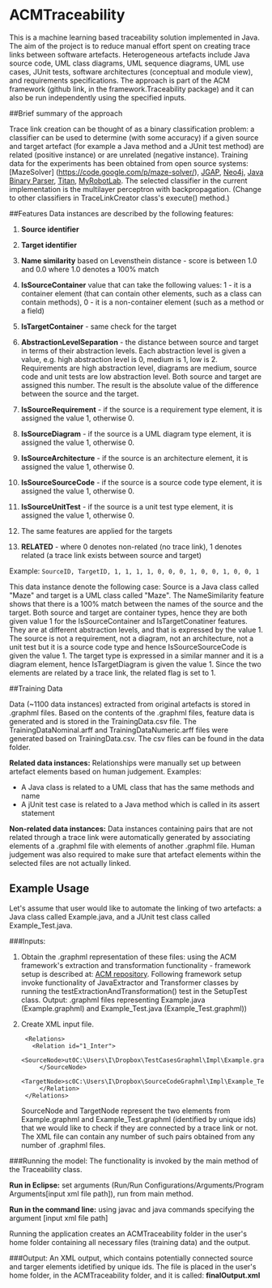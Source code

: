 # ACMTraceability

This is a machine learning based traceability solution implemented in Java. The aim of the project is to reduce manual effort spent
on creating trace links between software artefacts. Heterogeneous artefacts include Java source code, UML class diagrams, UML
sequence diagrams, UML use cases, JUnit tests, software architectures (conceptual and module view), and requirements specifications.
The approach is part of the ACM framework (github link, in the framework.Traceability package) and it can also be run independently
using the specified inputs.

##Brief summary of the approach

Trace link creation can be thought of as a binary classification problem: a classifier can be used to determine (with some accuracy)
if a given source and target artefact (for example a Java method and a JUnit test method) are related (positive instance) or are
unrelated (negative instance). Training data for the experiments has been obtained from open source systems: [MazeSolver]
(https://code.google.com/p/maze-solver/), [JGAP](http://jgap.sourceforge.net), [Neo4j](https://github.com/neo4j),
[Java Binary Parser](https://github.com/raydac/java-binary-block-parser), [Titan](https://github.com/thinkaurelius/titan), 
[MyRobotLab](https://github.com/MyRobotLab/myrobotlab). The selected classifier in the current implementation is the multilayer 
perceptron with backpropagation. (Change to other classifiers in TraceLinkCreator class's execute() method.)

##Features
Data instances are described by the following features:

1. **Source identifier**

2. **Target identifier**

1. **Name similarity** based on Levensthein distance - score is between 1.0 and 0.0 where 1.0 denotes a 100% match

2. **IsSourceContainer** value that can take the following values: 1 - it is a container element (that can contain other elements, such as a class can contain methods), 0 - it is a non-container element (such as a method or a field)

3. **IsTargetContainer** - same check for the target

4. **AbstractionLevelSeparation** - the distance between source and target in terms of their abstraction levels. Each abstraction level is given a value, e.g. high abstraction level is 0, medium is 1, low is 2. Requirements are high abstraction level, diagrams are medium, source code and unit tests are low abstraction level. Both source and target are assigned this number. The result is the absolute value of the difference between the source and the target.

5. **IsSourceRequirement** - if the source is a requirement type element, it is assigned the value 1, otherwise 0.

6. **IsSourceDiagram** - if the source is a UML diagram type element, it is assigned the value 1, otherwise 0.

7. **IsSourceArchitecture** - if the source is an architecture element, it is assigned the value 1, otherwise 0.

8. **IsSourceSourceCode** - if the source is a source code type element, it is assigned the value 1, otherwise 0.

9. **IsSourceUnitTest** - if the source is a unit test type element, it is assigned the value 1, otherwise 0.

10. The same features are applied for the targets

11. **RELATED** - where 0 denotes non-related (no trace link), 1 denotes related (a trace link exists between source and target)

Example: `SourceID, TargetID, 1, 1, 1, 1, 0, 0, 0, 1, 0, 0, 1, 0, 0, 1`

This data instance denote the following case: Source is a Java class called "Maze" and target is a UML class called "Maze". 
The NameSimilarity feature shows that there is a 100% match between the names of the source and the target. Both source and target 
are container types, hence they are both given value 1 for the IsSourceContainer and IsTargetConatiner features. 
They are at different abstraction levels, and that is expressed by the value 1. 
The source is not a requirement, not a diagram, not an architecture, not a unit test but it is a source code type and hence 
IsSourceSourceCode is given the value 1. The target type is expressed in a similar manner and it is a diagram element, hence 
IsTargetDiagram is given the value 1. Since the two elements are related by a trace link, the related flag is set to 1.

##Training Data

Data (~1100 data instances) extracted from original artefacts is stored in .graphml files. Based on the contents of the .graphml files, feature data is 
generated and is stored in the TrainingData.csv file. The TrainingDataNominal.arff and TrainingDataNumeric.arff files were 
generated based on TrainingData.csv. The csv files can be found in the data folder.

**Related data instances:**
Relationships were manually set up between artefact elements based on human judgement.
Examples:
- A Java class is related to a UML class that has the same methods and name
- A jUnit test case is related to a Java method which is called in its assert statement

**Non-related data instances:**
Data instances containing pairs that are not related through a trace link were automatically generated by associating elements of 
a .graphml file with elements of another .graphml file. Human judgement was also required to make sure that artefact elements 
within the selected files are not actually linked.

## Example Usage
Let's assume that user would like to automate the linking of two artefacts: a Java class called Example.java, and a JUnit test 
class called Example_Test.java.

###Inputs:
1. Obtain the .graphml representation of these files: using the ACM framework's extraction and transformation functionality - framework
setup is described at: [ACM repository](https://github.com/ildiphd/ACMFramework). Following framework setup invoke functionality of JavaExtractor and Transformer classes by running the testExtractionAndTransformation()
test in the SetupTest class. Output: .graphml files representing Example.java (Example.graphml) and Example_Test.java 
(Example_Test.graphml))

2. Create XML input file.

		<Relations>
		  <Relation id="1_Inter">
		    <SourceNode>ut0C:\Users\I\Dropbox\TestCasesGraphml\Impl\Example.graphml
		    </SourceNode>
		    <TargetNode>sc0C:\Users\I\Dropbox\SourceCodeGraphml\Impl\Example_Test.graphml</TargetNode>
	   		</Relation>
	 	</Relations>
    
   SourceNode and TargetNode represent the two elements from Example.graphml and Example_Test.graphml (identified by unique ids)
   that we would like to check if they are connected by a trace link or not. The XML file can contain any number of such pairs obtained
   from any number of .graphml files.

###Running the model:
The functionality is invoked by the main method of the Traceability class. 

**Run in Eclipse:** set arguments (Run/Run Configurations/Arguments/Program Arguments[input xml file path]), run from main method.

**Run in the command line:** using javac and java commands specifying the argument [input xml file path]

Running the application creates an ACMTraceability folder in the user's home folder containing all necessary files (training data) and
the output.

###Output:
An XML output, which contains potentially connected source and targer elements idetified by unique ids. The file is placed in the user's home folder, in the ACMTraceability folder, and it is called: **finalOutput.xml**


